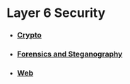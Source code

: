 # Layer 6 Security

- ### [Crypto](https://github.com/FloDevAT/Security-Documentation/tree/master/layer_6/web)
- ### [Forensics and Steganography](https://github.com/FloDevAT/Security-Documentation/tree/master/layer_6/forensics_stenography)
- ### [Web](https://github.com/FloDevAT/Security-Documentation/tree/master/layer_7/web)
